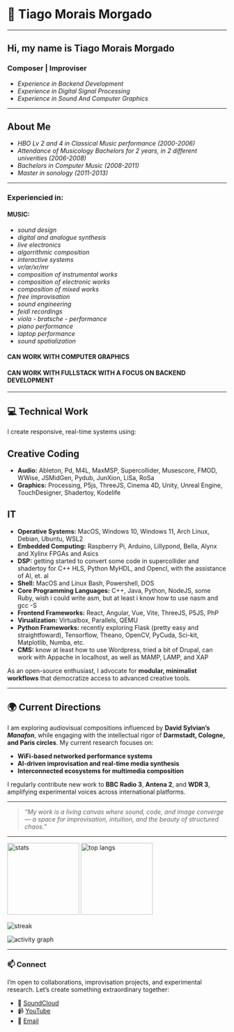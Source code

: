 # 👋 Tiago Morais Morgado

---

## Hi, my name is Tiago Morais Morgado
### Composer | Improviser 
- *Experience in Backend Development* 
- *Experience in Digital Signal Processing*
- *Experience in Sound And Computer Graphics*
  
---

## About Me
- *HBO Lv 2 and 4 in Classical Music performance (2000-2006)*
- *Attendance of Musicology Bachelors for 2 years, in 2 different univerities (2006-2008)*
- *Bachelors in Computer Music (2008-2011)*
- *Master in sonology (2011-2013)*

--- 

### Experiencied in:

#### MUSIC:
- *sound design*
- *digital and analogue synthesis*
- *live electronics*
- *algorrithmic composition*
- *interactive systems*
- *vr/ar/xr/mr*
- *composition of instrumental works*
- *composition of electronic works*
- *composition of mixed works*
- *free improvisation*
- *sound engineering*
- *feidl recordings*
- *viola - bratsche - performance*
- *piano performance*
- *laptop performance*
- *sound spatialization*

#### CAN WORK WITH COMPUTER GRAPHICS
#### CAN WORK WITH FULLSTACK WITH A FOCUS ON BACKEND DEVELOPMENT
  
---

## 💻 Technical Work

I create responsive, real-time systems using:

## Creative Coding

- **Audio:** Ableton, Pd, M4L, MaxMSP, Supercollider, Musescore, FMOD, WWise, JSMidGen, Pydub, JunXion, LiSa, RoSa
- **Graphics:** Processing, P5js, ThreeJS, Cinema 4D, Unity, Unreal Engine, TouchDesigner, Shadertoy, Kodelife

## IT

- **Operative Systems:** MacOS, Windows 10, Windows 11, Arch Linux, Debian, Ubuntu, WSL2
- **Embedded Computing:** Raspberry Pi, Arduino, Lillypond, Bella, Alynx and Xylinx FPGAs and Asics 
- **DSP:** getting started to convert some code in supercollider and shadertoy for C++ HLS, Python MyHDL, and Opencl, with the assistance of AI, et. al
- **Shell:** MacOS and Linux Bash, Powershell, DOS
- **Core Programming Languages:** C++, Java, Python, NodeJS, some Ruby, wish i could write asm, but at least i know how to use nasm and gcc -S
- **Frontend Frameworks:** React, Angular, Vue, Vite, ThreeJS, P5JS, PhP
- **Virualization:** Virtualbox, Parallels, QEMU
- **Python Frameworks:** recently exploring Flask (pretty easy and straightfoward), Tensorflow, Theano, OpenCV, PyCuda, Sci-kit, Matplotlib, Numba, etc.
- **CMS:** know at least how to use Wordpress, tried a bit of Drupal, can work with Appache in localhost, as well as MAMP, LAMP, and XAP 

As an open-source enthusiast, I advocate for **modular, minimalist workflows** that democratize access to advanced creative tools.

---

## 🌍 Current Directions

I am exploring audiovisual compositions influenced by **David Sylvian’s *Manafon***, while engaging with the intellectual rigor of **Darmstadt, Cologne, and Paris circles**. My current research focuses on:

* **WiFi-based networked performance systems**
* **AI-driven improvisation and real-time media synthesis**
* **Interconnected ecosystems for multimedia composition**

I regularly contribute new work to **BBC Radio 3**, **Antena 2**, and **WDR 3**, amplifying experimental voices across international platforms.

---

> *“My work is a living canvas where sound, code, and image converge — a space for improvisation, intuition, and the beauty of structured chaos.”*

---

<p align="left">
  <img height="165" src="https://github-readme-stats.vercel.app/api?username=tmm88&show_icons=true&count_private=true&include_all_commits=true" alt="stats" />
  <img height="165" src="https://github-readme-stats.vercel.app/api/top-langs/?username=tmm88&layout=compact&langs_count=8" alt="top langs" />
</p>  

<p align="left">
  <img src="https://streak-stats.demolab.com?user=tmm88" alt="streak" />
</p>  

<p align="left">
  <img src="https://github-readme-activity-graph.vercel.app/graph?username=tmm88&area=true" alt="activity graph" />
</p>  

---

### 📫 Connect

I’m open to collaborations, improvisation projects, and experimental research. Let’s create something extraordinary together:

* 🎵 [SoundCloud](https://www.google.com/search?q=%23)
* 📹 [YouTube](https://www.google.com/search?q=%23)
* 📧 [Email](https://www.google.com/search?q=%23)
